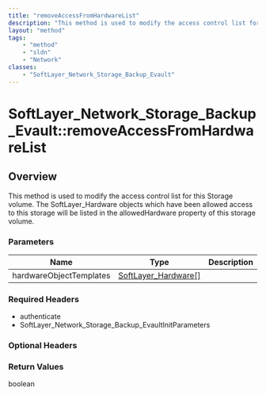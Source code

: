 ```yaml
---
title: "removeAccessFromHardwareList"
description: "This method is used to modify the access control list for this Storage volume.  The SoftLayer_Hardware objects which hav... "
layout: "method"
tags:
    - "method"
    - "sldn"
    - "Network"
classes:
    - "SoftLayer_Network_Storage_Backup_Evault"
---
```

# SoftLayer_Network_Storage_Backup_Evault::removeAccessFromHardwareList
## Overview 
This method is used to modify the access control list for this Storage volume.  The SoftLayer_Hardware objects which have been allowed access to this storage will be listed in the allowedHardware property of this storage volume. 

### Parameters 
|Name | Type | Description |
| --- | --- | --- |
|hardwareObjectTemplates| <a href='/reference/datatypes/SoftLayer_Hardware'>SoftLayer_Hardware[] </a>| |


### Required Headers
* authenticate
* SoftLayer_Network_Storage_Backup_EvaultInitParameters

### Optional Headers

### Return Values
boolean
